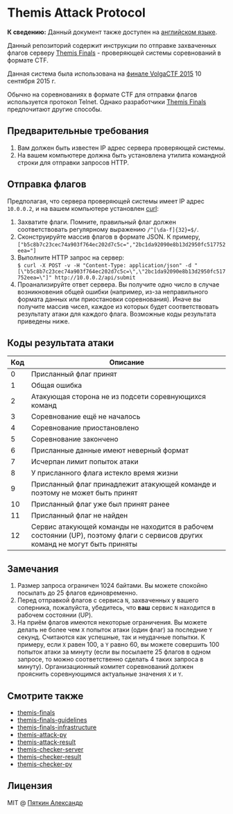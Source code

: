 # Themis Attack Protocol
**К сведению:** Данный документ также доступен на [английском языке](README.md).

Данный репозиторий содержит инструкции по отправке захваченных флагов серверу [Themis Finals](https://github.com/aspyatkin/themis-finals) - проверяющей системы соревнований в формате CTF.

Данная система была использована на [финале VolgaCTF 2015](http://volgactf.ru) 10 сентября 2015 г.

Обычно на соревнованиях в формате CTF для отправки флагов используется протокол Telnet. Однако разработчики [Themis Finals](https://github.com/aspyatkin/themis-finals) предпочитают другие способы.

## Предварительные требования
1. Вам должен быть известен IP адрес сервера проверяющей системы.
2. На вашем компьютере должна быть установлена утилита командной строки для отправки запросов HTTP.

## Отправка флагов
Предполагая, что сервера проверяющей системы имеет IP адрес `10.0.0.2`, и на вашем компьютере установлен [curl](http://curl.haxx.se):  
1. Захватите флаги. Помните, правильный флаг должен соответствовать регулярному выражению `/^[\da-f]{32}=$/`.  
2. Сконструируйте массив флагов в формате JSON. К примеру,
`["b5c8b7c23cec74a903f764ec202d7c5c=","2bc1da92090e8b13d2950fc517752eea="]`  
3. Выполните HTTP запрос на сервер:  
`$ curl -X POST -v -H "Content-Type: application/json" -d "[\"b5c8b7c23cec74a903f764ec202d7c5c=\",\"2bc1da92090e8b13d2950fc517752eea=\"]" http://10.0.0.2/api/submit`  
4. Проанализируйте ответ сервера. Вы получите одно число в случае возникновения общей ошибки (например, из-за неправильного формата данных или приостановки соревнования). Иначе вы получите массив чисел, каждое из которых будет соответствовать результату атаки для каждого флага. Возможные коды результата приведены ниже.

## Коды результата атаки
| Код | Описание |
|-----|----------|
|0|Присланный флаг принят|
|1|Общая ошибка|
|2|Атакующая сторона не из подсети соревнующихся команд|
|3|Соревнование ещё не началось|
|4|Соревнование приостановлено|
|5|Соревнование закончено|
|6|Присланные данные имеют неверный формат|
|7|Исчерпан лимит попыток атаки|
|8|У присланного флага истекло время жизни|
|9|Присланный флаг принадлежит атакующей команде и поэтому не может быть принят|
|10|Присланный флаг уже был принят ранее|
|11|Присланный флаг не найден|
|12|Сервис атакующей команды не находится в рабочем состоянии (UP), поэтому флаги с сервисов других команд не могут быть приняты|

## Замечания
1. Размер запроса ограничен 1024 байтами. Вы можете спокойно посылать до 25 флагов единовременно.
2. Перед отправкой флагов с сервиса `N`, захваченных у вашего соперника, пожалуйста, убедитесь, что **ваш** сервис `N` находится в рабочем состоянии (UP).
3. На приём флагов имеются некоторые ограничения. Вы можете делать не более чем `X` попыток атаки (один флаг) за последние `Y` секунд. Считаются как успешные, так и неудачные попытки. К примеру, если `X` равен 100, а `Y` равно 60, вы можете совершить 100 попыток атаки за минуту (если вы посылаете 25 флагов в одном запросе, то можно соответственно сделать 4 таких запроса в минуту). Организационный комитет соревнований должен прояснить соревнующимся актуальные значения `X` и `Y`.

## Смотрите также
- [themis-finals](https://github.com/aspyatkin/themis-finals)
- [themis-finals-guidelines](https://github.com/aspyatkin/themis-finals-guidelines)
- [themis-finals-infrastructure](https://github.com/aspyatkin/themis-finals-infrastructure)
- [themis-attack-py](https://github.com/aspyatkin/themis-attack-py)
- [themis-attack-result](https://github.com/aspyatkin/themis-attack-result)
- [themis-checker-server](https://github.com/aspyatkin/themis-checker-server)
- [themis-checker-result](https://github.com/aspyatkin/themis-checker-result)
- [themis-checker-py](https://github.com/aspyatkin/themis-checker-py)

## Лицензия
MIT @ [Пяткин Александр](https://github.com/aspyatkin)
